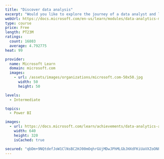 ```yaml
---
title: "Discover data analysis"
excerpt: "Would you like to explore the journey of a data analyst and learn how a data analyst tells a story with data? In this module, you will explore the different roles in data and learn the different tasks of a data analyst."
webUrl: https://docs.microsoft.com/en-us/learn/modules/data-analytics-microsoft/
type: course
price: Free
length: PT23M
ratings:
  count: 16803
  average: 4.792775
heat: 99

provider:
  name: Microsoft Learn
  domain: microsoft.com
  images:
    - url: /assets/images/organizations/microsoft.com-50x50.jpg
      width: 50
      height: 50

levels:
  - Intermediate

topics:
  - Power BI

images:
  - url: https://docs.microsoft.com/learn/achievements/data-analytics-and-microsoft-social.png
    width: 640
    height: 320
    isCached: true

secured: "qbDm+9NQtdefJoW1ClNsBC2HJ00mOqhrGUjMDwJPhMLGbJHXdFKiUaVXZoONP6h7ew2TgZjr0AvB8Li2QdWNnEpYkU5699ujEOHly5yV9hlNICkngvsRXuTmFxLmlPMBGVCU+zKGZF3NgMLZdMKCiuyebZ2Sp4Jk17kdCAOY+btXxnMuWbjBh8V/uWgcJNWHkvMv21F9a0j53wsXtjdTHkH/Z0UQgqIi+KPGccSGc4HT3V01Ljozu3/hCmcmfPjXlTARKXpzDcOPqC7Kie2mspb7Ik/zXmn4smFH+j4eaoQx8rNnucD0WXauXBalEC9l2nfnKWmqFxW5OdAWb/ROTbTAQCi+f3bGJfPzeIIYke0a2fmU1kXF11w555R+fOrHgJH+nVKvR4xcbMlyY9PToIWRKFRaCZeuMLVuHUMhSGjC3Q8j/uuUeWRPrfF/+8Oo;UeXAOmaOLFpBz6JoQ10mbw=="
---
```


